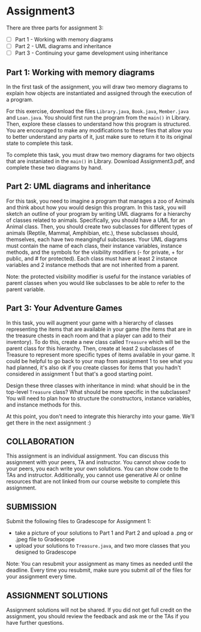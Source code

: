 # Assignment3

There are three parts for assignment 3:
- [ ] Part 1 - Working with memory diagrams
- [ ] Part 2 - UML diagrams and inheritance
- [ ] Part 3 - Continuing your game development using inheritance

## Part 1: Working with memory diagrams
In the first task of the assignment, you will draw two memory diagrams to explain how objects are instantiated 
and assigned through the execution of a program.

For this exercise, download the files `Library.java`, `Book.java`, `Member.java` and `Loan.java`. You should first run the program from the
`main()` in Library. Then, explore these classes to understand how this program is structured. You are encouraged to make any modifications
to these files that allow you to better understand any parts of it, just make sure to return it to its original state to complete this task.

To complete this task, you must draw two memory diagrams for two objects that are instaniated in the `main()` in Library. 
Download Assignment3.pdf, and complete these two diagrams by hand.

## Part 2: UML diagrams and inheritance
For this task, you need to imagine a program that manages a zoo of Animals and think about how you would design this program. In this task, you will sketch an outline of your program by writing UML diagrams for a hierarchy of classes related to animals. Specifically, you should have a UML for an Animal class. Then, you should create two subclasses for different types of animals (Reptile, Mammal, Amphibian, etc.), these subclasses should, themselves, each have two meangingful subclasses. Your UML diagrams must contain the name of each class, their instance variables, instance methods, and the symbols for the visibility modifiers (- for private, + for public, and # for protected). Each class must have at least 2 instance variables and 2 instance methods that are not inherited from a parent.

Note: the protected visibility modifier is useful for the instance variables of parent classes when you would like subclasses to be able to refer to the parent variable.
 
## Part 3: Your Adventure Games
In this task, you will augment your game with a hierarchy of classes representing the items that are available in your game (the items that are in the treasure chests in each room and that a player can add to their inventory). To do this, create a new class called `Treasure` which will be the parent class for this hierarchy. Then, create at least 2 subclasses of Treasure to represent more specific types of items available in your game. It could be helpful to go back to your map from assignment 1 to see what you had planned, it's also ok if you create classes for items that you hadn't considered in assignment 1 but that's a good starting point.

Design these three classes with inheritance in mind: what should be in the top-level `Treasure` class? What should be more specific in the subclasses? You will need to plan how to structure the constructors, instance variables, and instance methods for this.

At this point, you don't need to integrate this hierarchy into your game. We'll get there in the next assignment :)

## COLLABORATION
This assignment is an individual assignment. You can discuss this assignment with your peers, TA and instructor. You cannot show code to your peers, you each write your own solutions. You can show code to the TAs and instructor. Additionally, you cannot use generative AI or online resources that are not linked from our course website to complete this assignment.  

## SUBMISSION
Submit the following files to Gradescope for Assignment 1:
* take a picture of your solutions to Part 1 and Part 2 and upload a .png or .jpeg file to Gradescope
* upload your solutions to `Treasure.java`, and two more classes that you designed to Gradescope

Note: You can resubmit your assignment as many times as needed until the deadline. Every time you resubmit, make sure you submit *all* of the files for your assignment every time.

## ASSIGNMENT SOLUTIONS
Assignment solutions will not be shared. If you did not get full credit on the assignment, you should review the feedback and ask me or the TAs if you have further questions. 
